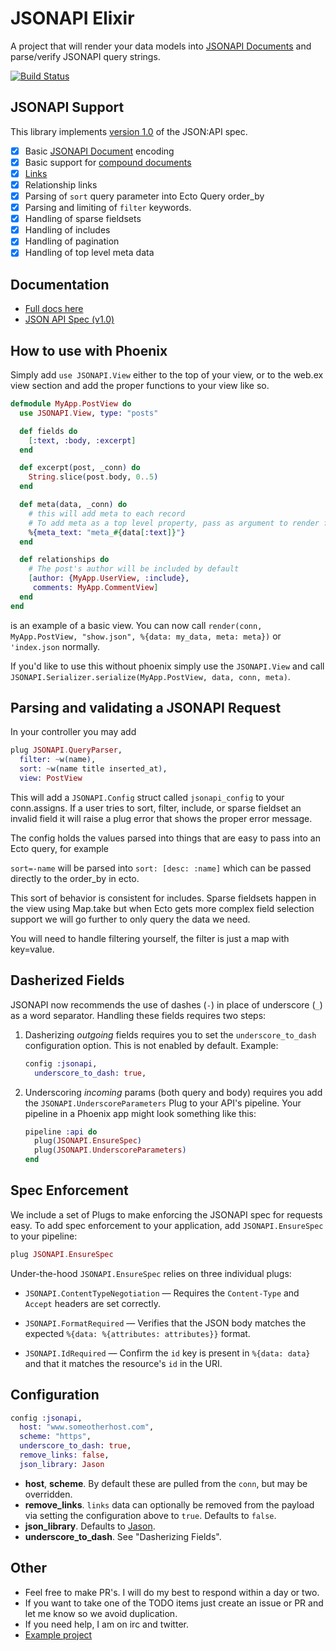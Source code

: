 # JSONAPI Elixir

A project that will render your data models into [JSONAPI Documents](http://jsonapi.org/format) and parse/verify JSONAPI query strings.

[![Build Status](https://travis-ci.org/jeregrine/jsonapi.svg)](https://travis-ci.org/jeregrine/jsonapi)

## JSONAPI Support

This library implements [version 1.0](https://jsonapi.org/format/1.0/)
of the JSON:API spec.

- [x] Basic [JSONAPI Document](http://jsonapi.org/format/#document-top-level) encoding
- [x] Basic support for [compound documents](http://jsonapi.org/format/#document-compound-documents)
- [x] [Links](http://jsonapi.org/format/#document-links)
- [x] Relationship links
- [x] Parsing of `sort` query parameter into Ecto Query order_by
- [x] Parsing and limiting of `filter` keywords.
- [x] Handling of sparse fieldsets
- [x] Handling of includes
- [x] Handling of pagination
- [x] Handling of top level meta data

## Documentation

* [Full docs here](https://hexdocs.pm/jsonapi)
* [JSON API Spec (v1.0)](https://jsonapi.org/format/1.0/)

## How to use with Phoenix

Simply add `use JSONAPI.View` either to the top of your view, or to the web.ex view section and add the
proper functions to your view like so.

```elixir
defmodule MyApp.PostView do
  use JSONAPI.View, type: "posts"

  def fields do
    [:text, :body, :excerpt]
  end

  def excerpt(post, _conn) do
    String.slice(post.body, 0..5)
  end

  def meta(data, _conn) do
    # this will add meta to each record
    # To add meta as a top level property, pass as argument to render function (shown below)
    %{meta_text: "meta_#{data[:text]}"}
  end

  def relationships do
    # The post's author will be included by default
    [author: {MyApp.UserView, :include},
     comments: MyApp.CommentView]
  end
end
```

is an example of a basic view. You can now call `render(conn, MyApp.PostView, "show.json", %{data: my_data, meta: meta})` or `'index.json` normally.

If you'd like to use this without phoenix simply use the `JSONAPI.View` and call `JSONAPI.Serializer.serialize(MyApp.PostView, data, conn, meta)`.

## Parsing and validating a JSONAPI Request

In your controller you may add

```elixir
plug JSONAPI.QueryParser,
  filter: ~w(name),
  sort: ~w(name title inserted_at),
  view: PostView
```

This will add a `JSONAPI.Config` struct called `jsonapi_config` to your conn.assigns. If a user tries to
sort, filter, include, or sparse fieldset an invalid field it will raise a plug error that shows the
proper error message.

The config holds the values parsed into things that are easy to pass into an Ecto query, for example

`sort=-name` will be parsed into `sort: [desc: :name]` which can be passed directly to the order_by in ecto.

This sort of behavior is consistent for includes. Sparse fieldsets happen in the view using Map.take but
when Ecto gets more complex field selection support we will go further to only query the data we need.

You will need to handle filtering yourself, the filter is just a map with key=value.

## Dasherized Fields

JSONAPI now recommends the use of dashes (`-`) in place of underscore (`_`) as a
word separator. Handling these fields requires two steps:

1. Dasherizing *outgoing* fields requires you to set the `underscore_to_dash`
   configuration option. This is not enabled by default. Example:

    ```elixir
    config :jsonapi,
      underscore_to_dash: true,
    ```

2. Underscoring *incoming* params (both query and body) requires you add the
   `JSONAPI.UnderscoreParameters` Plug to your API's pipeline. Your pipeline in a
   Phoenix app might look something like this:

   ```elixir
   pipeline :api do
     plug(JSONAPI.EnsureSpec)
     plug(JSONAPI.UnderscoreParameters)
   end
   ```

## Spec Enforcement

We include a set of Plugs to make enforcing the JSONAPI spec for requests easy. To add spec enforcement to your application, add `JSONAPI.EnsureSpec` to your pipeline:

```elixir
plug JSONAPI.EnsureSpec
```

Under-the-hood `JSONAPI.EnsureSpec` relies on three individual plugs:

- `JSONAPI.ContentTypeNegotiation` — Requires the `Content-Type` and `Accept` headers are set correctly.

- `JSONAPI.FormatRequired` — Verifies that the JSON body matches the expected `%{data: %{attributes: attributes}}` format.

- `JSONAPI.IdRequired` — Confirm the `id` key is present in `%{data: data}` and that it matches the resource's `id` in the URI.

## Configuration

```elixir
config :jsonapi,
  host: "www.someotherhost.com",
  scheme: "https",
  underscore_to_dash: true,
  remove_links: false,
  json_library: Jason
```

- **host**, **scheme**. By default these are pulled from the `conn`, but may be
  overridden.
- **remove_links**. `links` data can optionally be removed from the payload via
  setting the configuration above to `true`. Defaults to `false`.
- **json_library**. Defaults to [Jason](https://hex.pm/packages/jason).
- **underscore_to_dash**. See "Dasherizing Fields".

## Other

- Feel free to make PR's. I will do my best to respond within a day or two.
- If you want to take one of the TODO items just create an issue or PR and let me know so we avoid duplication.
- If you need help, I am on irc and twitter.
- [Example project](https://github.com/alexjp/jsonapi-testing)
